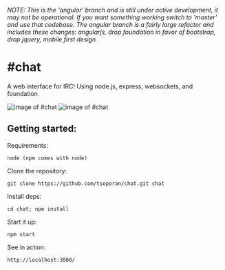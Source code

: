 *NOTE: This is the 'angular' branch and is still under active development, it may not be operational. If you want something working switch to 'master' and use that codebase. The angular branch is a fairly large refactor and includes these changes: angularjs, drop foundation in favor of bootstrap, drop jquery, mobile first design*


 #chat
======

A web interface for IRC! Using node.js, express, websockets, and foundation.


![image of #chat](http://imgur.com/zVqHKYX.png)
![image of #chat](http://imgur.com/ihqUNCd.png)

Getting started:
----------------

Requirements:

```
node (npm comes with node)
```

Clone the repository:
```
git clone https://github.com/tsoporan/chat.git chat
```

Install deps:
```
cd chat; npm install
```

Start it up:
```
npm start
```

See in action:
``` 
http://localhost:3000/
```
